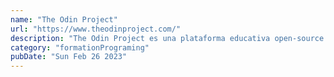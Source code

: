 ```yaml
---
name: "The Odin Project"
url: "https://www.theodinproject.com/"
description: "The Odin Project es una plataforma educativa open-source  y gratuita para la formación full-stack en desarrollo web. El programa ofrece cursos que cubren las bases del desarrollo web, full-stack JavaScript, y Ruby on Rails."
category: "formationPrograming"
pubDate: "Sun Feb 26 2023"
---
```

